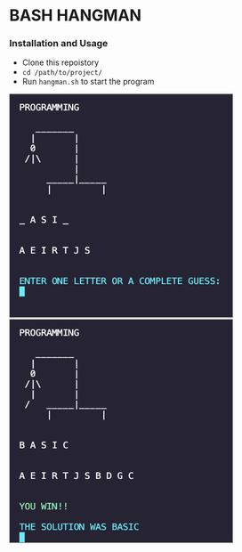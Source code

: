 # BASH HANGMAN

### Installation and Usage
  - Clone this repoistory
  - `cd /path/to/project/`
  - Run `hangman.sh` to start the program

  <img style="border: 1px solid #666;" src="screenshot_one.png" alt="hangman game being played" width="400" height="400">

  <img style="border: 1px solid #666;" src="screenshot_two.png" alt="hangman game after win" width="400" height="400">
